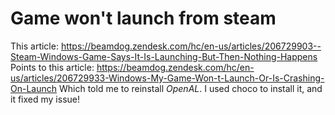 # Game won't launch from steam
This article:
https://beamdog.zendesk.com/hc/en-us/articles/206729903--Steam-Windows-Game-Says-It-Is-Launching-But-Then-Nothing-Happens
Points to this article:
https://beamdog.zendesk.com/hc/en-us/articles/206729933-Windows-My-Game-Won-t-Launch-Or-Is-Crashing-On-Launch
Which told me to reinstall _OpenAL_.
I used choco to install it, and it fixed my issue!
